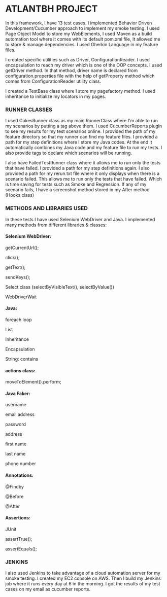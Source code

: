 # ATLANTBH PROJECT

In this framework, I have 13 test cases. I implemented Behavior Driven Development/Cucumber approach to implement my smoke testing. I used Page Object Model to store my WebElements, I used Maven as a build automation tool where it comes with its default pom.xml file, It allowed me to store & manage dependencies. I used Gherkin Language in my feature files. 

I created specific utilities such as Driver, ConfigurationReader. I used encapsulation to reach my driver which is one of the OOP concepts. I used getDriver method. In that method, driver name is declared from configuration.properties file with the help of getProperty method which comes from ConfigurationReader utility class. 

I created a TestBase class where I store my pagefactory method. I used inheritance to initialize my locators in my pages.

### RUNNER CLASSES 

I used CukesRunner class as my main RunnerClass where I'm able to run my scenarios by putting a tag above them. I used CucumberReports plugin to see my results for my test scenarios online. I provided the path of my feature directory so that my runner can find my feature files. I provided a path for my step definitions where I store my Java codes. At the end it automatically combines my Java code and my feature file to run my tests. I also provide tags to declare which scenarios will be running. 

I also have FailedTestRunner class where it allows me to run only the tests that have failed. I provided a path for my step definitions again. I also provided a path for my rerun.txt file where it only displays when there is a scenario failed. This allows me to run only the tests that have failed. Which is time saving for tests such as Smoke and Regression. If any of my scenario fails, I have a screenshot method stored in my After method (Hooks class)

### METHODS AND LIBRARIES USED

In these tests I have used Selenium WebDriver and Java. I implemented many methods from different libraries & classes: 

#### Selenium WebDriver: 

getCurrentUrl(); 

click(); 

getText(); 

sendKeys(); 

Select class (selectByVisibleText(), selectByValue())

WebDriverWait

#### Java:

foreach loop

List<WebElements>

Inheritance

Encapsulation

String: contains


#### actions class: 

moveToElement().perform;


#### Java Faker: 

username 

email address

password

address

first name

last name

phone number


#### Annotations:

@Findby

@Before

@After


#### Assertions: 

JUnit

assertTrue();

assertEquals();

### JENKINS
I also used Jenkins to take advantage of a cloud automation server for my smoke testing. I created my EC2 console on AWS. Then I build my Jenkins job where it runs every day at 6 in the morning. I got the results of my test cases on my email as cucumber reports. 